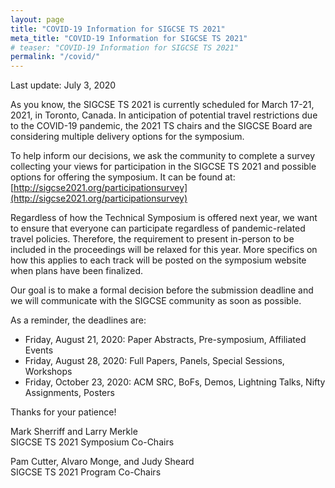 ```yaml
---
layout: page
title: "COVID-19 Information for SIGCSE TS 2021"
meta_title: "COVID-19 Information for SIGCSE TS 2021"
# teaser: "COVID-19 Information for SIGCSE TS 2021"
permalink: "/covid/"
---
```

Last update: July 3, 2020

As you know, the SIGCSE TS 2021 is currently scheduled for March 17-21, 2021, in Toronto, Canada.  In anticipation of potential travel restrictions due to the COVID-19 pandemic, the 2021 TS chairs and the SIGCSE Board are considering multiple delivery options for the symposium.

To help inform our decisions, we ask the community to complete a survey collecting your views for participation in the SIGCSE TS 2021 and possible options for offering the symposium.  It can be found at: [http://sigcse2021.org/participationsurvey](http://sigcse2021.org/participationsurvey)

Regardless of how the Technical Symposium is offered next year, we want to ensure that everyone can participate regardless of pandemic-related travel policies.  Therefore, the requirement to present in-person to be included in the proceedings will be relaxed for this year.  More specifics on how this applies to each track will be posted on the symposium website when plans have been finalized.  

Our goal is to make a formal decision before the submission deadline and we will communicate with the SIGCSE community as soon as possible.

As a reminder, the deadlines are:

* Friday, August 21, 2020: Paper Abstracts, Pre-symposium, Affiliated Events 
* Friday, August 28, 2020: Full Papers, Panels, Special Sessions, Workshops 
* Friday, October 23, 2020: ACM SRC, BoFs, Demos, Lightning Talks, Nifty Assignments, Posters

Thanks for your patience!

Mark Sherriff and Larry Merkle     
SIGCSE TS 2021 Symposium Co-Chairs

Pam Cutter, Alvaro Monge, and Judy Sheard     
SIGCSE TS 2021 Program Co-Chairs
